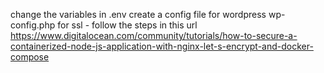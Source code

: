 change the variables in .env
create a config file for wordpress wp-config.php
for ssl - follow the steps in this url https://www.digitalocean.com/community/tutorials/how-to-secure-a-containerized-node-js-application-with-nginx-let-s-encrypt-and-docker-compose

